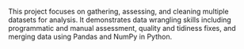 This project focuses on gathering, assessing, and cleaning multiple datasets for analysis. It demonstrates data wrangling skills including programmatic and manual assessment, quality and tidiness fixes, and merging data using Pandas and NumPy in Python.
